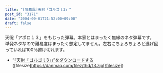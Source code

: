 ```yaml
---
title: "[弾幕風]天射「ゴﾉﾚゴｌЗ」"
post_id: "3171"
date: "2004-09-01T21:52:00+09:00"
draft: false
---
```



天呪「アポロ１３」をもじった弾幕。本家とはまったく無縁のネタ弾幕です。 単発ネタなので難易度はまったく想定してません。左右にちょろちょろと逃げ回っていれば100％避け切れます。

  * “[「天射「ゴﾉﾚゴｌЗ」」”をダウンロードする](/filez/thd/13.zip)([filesize]https://danmaq.com/filez/thd/13.zip[/filesize])
